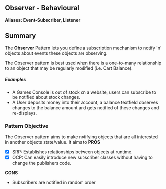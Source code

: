 ## Observer - Behavioural
**Aliases:
Event-Subscriber, Listener**

## Summary
   The **Observer** Pattern lets you define a subscription mechanism to notify 'n' objects about events these objects are observing.

The Observer pattern is best used when there is a one-to-many relationship to an object that may be regularly modified (i.e. Cart Balance).

##### Examples
  - A Games Console is out of stock on a website, users can subscribe to be notified about stock changes.
 - A User deposits money into their account, a balance textfield observes changes to the balance amount and gets notified of these changes and re-displays.

### Pattern Objective
The Observer pattern aims to make notifying objects that are all interested in another objects state/value. It aims to
**PROS**
 - [x] SRP: Establishes relationships between objects at runtime.
 - [x] OCP: Can easily introduce new subscriber classes without having to change the publishers code.

**CONS**
 -  Subscribers are notified in random order
